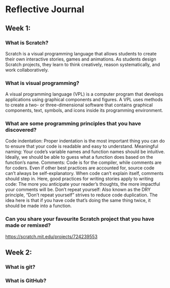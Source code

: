 # Reflective Journal

## Week 1:

### What is Scratch?
Scratch is a visual programming language that allows students to create their own interactive stories, games and animations. As students design Scratch projects, they learn to think creatively, reason systematically, and work collaboratively.
### What is visual programming?
A visual programming language (VPL) is a computer program that develops applications using graphical components and figures. A VPL uses methods to create a two- or three-dimensional software that contains graphical components, text, symbols, and icons inside its programming environment.
### What are some programming principles that you have discovered?
Code indentation: Proper indentation is the most important thing you can do to ensure that your code is readable and easy to understand.                          Meaningful naming: Your code’s variable names and function names should be intuitive. Ideally, we should be able to guess what a function does based on the function’s name.                                                                                                                                                              Comments: Code is for the compiler, while comments are for coders. Even if other best practices are accounted for, source code can’t always be self-explanatory. When code can’t explain itself, comments should step in. Here, good practices for writing stories apply to writing code: The more you anticipate your reader’s thoughts, the more impactful your comments will be.                                                                                                                                       Don’t repeat yourself: Also known as the DRY principle, “Don’t repeat yourself” strives to reduce code duplication. The idea here is that if you have code that’s doing the same thing twice, it should be made into a function. 
### Can you share your favourite Scratch project that you have made or remixed?
https://scratch.mit.edu/projects/724239553 
## Week 2:

### What is git?

### What is GitHub?
